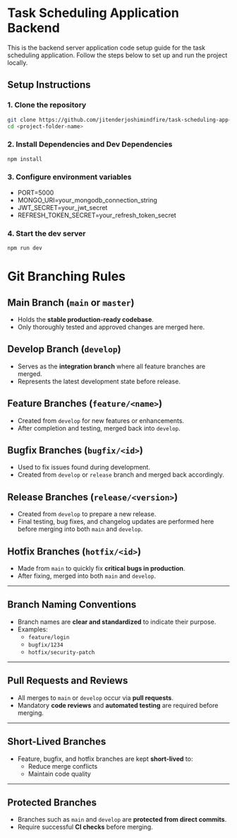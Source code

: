 # Task Scheduling Application Backend

This is the backend server application code setup guide for the task scheduling application. Follow the steps below to set up and run the project locally.

## Setup Instructions

### 1. Clone the repository

```bash
git clone https://github.com/jitenderjoshimindfire/task-scheduling-app-server
cd <project-folder-name>
```

### 2. Install Dependencies and Dev Dependencies

```bash
npm install
```

### 3. Configure environment variables

- PORT=5000
- MONGO_URI=your_mongodb_connection_string
- JWT_SECRET=your_jwt_secret
- REFRESH_TOKEN_SECRET=your_refresh_token_secret

### 4. Start the dev server

```bash
npm run dev
```

# Git Branching Rules

## Main Branch (`main` or `master`)

- Holds the **stable production-ready codebase**.
- Only thoroughly tested and approved changes are merged here.

## Develop Branch (`develop`)

- Serves as the **integration branch** where all feature branches are merged.
- Represents the latest development state before release.

## Feature Branches (`feature/<name>`)

- Created from `develop` for new features or enhancements.
- After completion and testing, merged back into `develop`.

## Bugfix Branches (`bugfix/<id>`)

- Used to fix issues found during development.
- Created from `develop` or `release` branch and merged back accordingly.

## Release Branches (`release/<version>`)

- Created from `develop` to prepare a new release.
- Final testing, bug fixes, and changelog updates are performed here before merging into both `main` and `develop`.

## Hotfix Branches (`hotfix/<id>`)

- Made from `main` to quickly fix **critical bugs in production**.
- After fixing, merged into both `main` and `develop`.

---

## Branch Naming Conventions

- Branch names are **clear and standardized** to indicate their purpose.
- Examples:
  - `feature/login`
  - `bugfix/1234`
  - `hotfix/security-patch`

---

## Pull Requests and Reviews

- All merges to `main` or `develop` occur via **pull requests**.
- Mandatory **code reviews** and **automated testing** are required before merging.

---

## Short-Lived Branches

- Feature, bugfix, and hotfix branches are kept **short-lived** to:
  - Reduce merge conflicts
  - Maintain code quality

---

## Protected Branches

- Branches such as `main` and `develop` are **protected from direct commits**.
- Require successful **CI checks** before merging.
